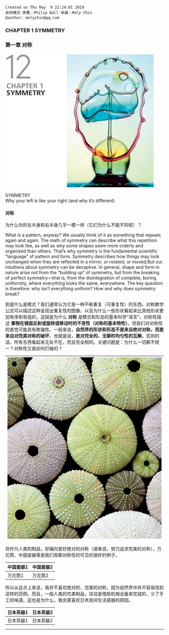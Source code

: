 ```
Created on Thu May  9 22:24:01 2019
自然模式-原著：Philip Ball 改编：Moly Chin
@author: molychin@qq.com
```

### CHAPTER 1 SYMMETRY  
### 第一章 对称

![](res/pin_018.png)

SYMMETRY  
Why your left is like your right (and why it’s different)

#### 对称  
为什么你的左半身和右半身几乎一模一样（它们为什么不能不同呢）？

What is a pattern, anyway? We usually think of it as something that repeats again and again. The math of symmetry can describe what this repetition may look like, as well as why some shapes seem more orderly and organized than others. That’s why symmetry is the fundamental scientific “language” of pattern and form. Symmetry describes how things may look unchanged when they are reflected in a mirror, or rotated, or moved.But our intuitions about symmetry can be deceptive.
In general, shape and form in nature arise not from the “building up” of symmetry, but from the breaking of perfect symmetry—that is, from the disintegration of complete, boring uniformity, where everything looks the same, everywhere. The key question is therefore: why isn’t everything uniform? How and why does symmetry break?

到底什么是模式？我们通常认为它是一种不断重复（可重复性）的东西。对称数学公式可以描述这种呈现出重复性的图像，以及为什么一些形状看起来比其他形状更加有序和有组织。这就是为什么 **对称** 是模式和形态的基本科学“语言”。对称性描述 **事物在镜面反射或旋转或移动时的不变性（对称的基本特性）**。但我们对对称性的直觉可能具有欺骗性。一般来说，**自然界的形状和形态不是来自绝对对称，而是来自对完美对称的破坏**，也就是说，**是对完全的、无聊的均匀性的瓦解**。否则的话，所有东西看起来无处不在，而且完全相同。关键问题是：为什么一切都不统一？对称性又是如何打破的？

|![](res/pin_019.png)|
|---|

但作为人类的制品，却偏向爱好绝对的对称（或者说，努力追求完美的对称），万花筒、中国瓷器等是我们观察对称性的可见的很好的例子。

|中国瓷器1|中国瓷器2|
|---|---|
|万花筒1|万花筒2|

所以从这点上来说，我并不喜欢绝对的，完美的对称，因为自然界中并不容易找到这样的范例。而且，一般人类的完美制品，往往是借助机械设备来完成的，少了手工的味道。这也是为什么，我会更喜欢日本民间生活瓷器的原因。

|日本茶器1|日本茶器2|
|---|---|
|日本茶器1|日本茶器2|
-------------------
